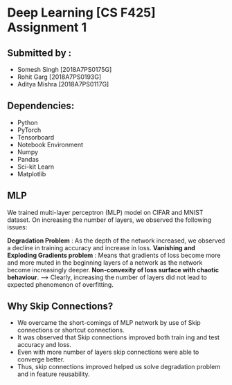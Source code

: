 # Deep Learning [CS F425] Assignment 1

## Submitted by :
* Somesh Singh [2018A7PS0175G]
* Rohit Garg [2018A7PS0193G]
* Aditya Mishra [2018A7PS0117G]

## Dependencies:
* Python 
* PyTorch
* Tensorboard
* Notebook Environment
* Numpy
* Pandas
* Sci-kit Learn
* Matplotlib

## MLP
We trained multi-layer perceptron (MLP) model on CIFAR and MNIST dataset. On increasing the number of layers, we observed the following issues:

__Degradation Problem__ : As the depth of the network increased, we observed a decline in training accuracy and increase in loss.
__Vanishing and Exploding Gradients problem__ : Means that gradients of loss become more and more muted in the beginning layers of a network as the network become increasingly deeper.
__Non-convexity of loss surface with chaotic behaviour__.
--> Clearly, increasing the number of layers did not lead to expected phenomenon of overfitting.

## Why Skip Connections?
* We overcame the short-comings of MLP network by use of Skip connections or shortcut connections.
* It was observed that Skip connections improved both train ing and test accuracy and loss.
* Even with more number of layers skip connections were able to converge better.
* Thus, skip connections improved helped us solve degradation problem and in feature reusability.

